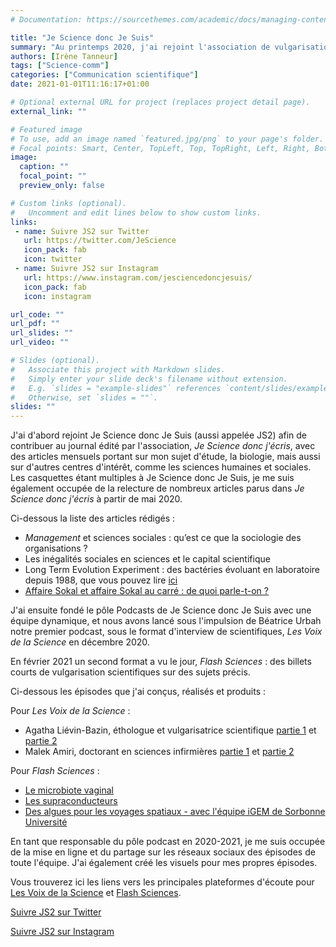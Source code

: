 ```yaml
---
# Documentation: https://sourcethemes.com/academic/docs/managing-content/

title: "Je Science donc Je Suis"
summary: "Au printemps 2020, j'ai rejoint l'association de vulgarisation scientifique Je Science donc Je Suis. Je suis devenue à l'automne 2020 responsable du pôle Podcasts que j'ai animé pendant un an, et j'ai réalisé et produit plusieurs épisodes de podcast."
authors: [Irène Tanneur]
tags: ["Science-comm"]
categories: ["Communication scientifique"]
date: 2021-01-01T11:16:17+01:00

# Optional external URL for project (replaces project detail page).
external_link: ""

# Featured image
# To use, add an image named `featured.jpg/png` to your page's folder.
# Focal points: Smart, Center, TopLeft, Top, TopRight, Left, Right, BottomLeft, Bottom, BottomRight.
image:
  caption: ""
  focal_point: ""
  preview_only: false

# Custom links (optional).
#   Uncomment and edit lines below to show custom links.
links:
 - name: Suivre JS2 sur Twitter
   url: https://twitter.com/JeScience
   icon_pack: fab
   icon: twitter
 - name: Suivre JS2 sur Instagram
   url: https://www.instagram.com/jesciencedoncjesuis/
   icon_pack: fab
   icon: instagram

url_code: ""
url_pdf: ""
url_slides: ""
url_video: ""

# Slides (optional).
#   Associate this project with Markdown slides.
#   Simply enter your slide deck's filename without extension.
#   E.g. `slides = "example-slides"` references `content/slides/example-slides.md`.
#   Otherwise, set `slides = ""`.
slides: ""
---
```


J'ai d'abord rejoint Je Science donc Je Suis (aussi appelée JS2) afin de contribuer au journal édité par l'association, *Je Science donc j'écris*, avec des articles mensuels portant sur mon sujet d'étude, la biologie, mais aussi sur d'autres centres d'intérêt, comme les sciences humaines et sociales.
Les casquettes étant multiples à Je Science donc Je Suis, je me suis également occupée de la relecture de nombreux articles parus dans *Je Science donc j'écris* à partir de mai 2020.

Ci-dessous la liste des articles rédigés :

- *Management* et sciences sociales : qu’est ce que la sociologie des organisations ?
- Les inégalités sociales en sciences et le capital scientifique
- Long Term Evolution Experiment : des bactéries évoluant en laboratoire depuis 1988, que vous pouvez lire [ici](https://irenetanneur.github.io/fr/post/ltee_article/)
- [Affaire Sokal et affaire Sokal au carré : de quoi parle-t-on ?](https://www.js2-sciences.com/blog/affaire-sokal-et-affaire-sokal-au-carre)

J'ai ensuite fondé le pôle Podcasts de Je Science donc Je Suis avec une équipe dynamique, et nous avons lancé sous l'impulsion de Béatrice Urbah notre premier podcast, sous le format d'interview de scientifiques, *Les Voix de la Science* en décembre 2020.

En février 2021 un second format a vu le jour, *Flash Sciences* : des billets courts de vulgarisation scientifiques sur des sujets précis.

Ci-dessous les épisodes que j'ai conçus, réalisés et produits :

Pour *Les Voix de la Science* :

- Agatha Liévin-Bazin, éthologue et vulgarisatrice scientifique [partie 1](https://les-voix-de-la-science.lepodcast.fr/agatha-lievin-bazin-partie-1) et [partie 2](https://les-voix-de-la-science.lepodcast.fr/agatha-lievin-bazin-partie-2)
- Malek Amiri, doctorant en sciences infirmières [partie 1](https://les-voix-de-la-science.lepodcast.fr/malek-amiri-partie-1) et [partie 2](https://les-voix-de-la-science.lepodcast.fr/malek-amiri-partie-2)

Pour *Flash Sciences* :

- [Le microbiote vaginal](https://flashsciences.lepodcast.fr/le-microbiote-vaginal)
- [Les supraconducteurs](https://flashsciences.lepodcast.fr/les-supraconducteurs)
- [Des algues pour les voyages spatiaux - avec l'équipe iGEM de Sorbonne Université](https://flashsciences.lepodcast.fr/des-algues-pour-les-voyages-spatiaux-avec-lequipe-igem-de-sorbonne-universite)

En tant que responsable du pôle podcast en 2020-2021, je me suis occupée de la mise en ligne et du partage sur les réseaux sociaux des épisodes de toute l'équipe. J'ai également créé les visuels pour mes propres épisodes. 

Vous trouverez ici les liens vers les principales plateformes d'écoute pour [Les Voix de la Science](https://les-voix-de-la-science.lepodcast.fr/) et [Flash Sciences](https://flashsciences.lepodcast.fr/).


[Suivre JS2 sur Twitter](https://twitter.com/JeScience)

[Suivre JS2 sur Instagram](https://www.instagram.com/jesciencedoncjesuis/)
